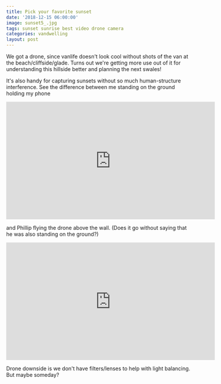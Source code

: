 ```yaml
---
title: Pick your favorite sunset
date: '2018-12-15 06:00:00'
image: sunset5_.jpg
tags: sunset sunrise best video drone camera
categories: vandwelling
layout: post
---
```


We got a drone, since vanlife doesn't look cool without shots of the van at the beach/cliffside/glade. Turns out we're getting more use out of it for understanding this hillside better and planning the next swales!

It's also handy for capturing sunsets without so much human-structure interference. See the difference between me standing on the ground holding my phone

<iframe width="560" height="315" src="https://www.youtube-nocookie.com/embed/TmWAt78Nc2Q" frameborder="0" allow="accelerometer; autoplay; encrypted-media; gyroscope; picture-in-picture" allowfullscreen></iframe>

and Phillip flying the drone above the wall. (Does it go without saying that he was also standing on the ground?)

<iframe width="560" height="315" src="https://www.youtube-nocookie.com/embed/deZkVHaRaPg" frameborder="0" allow="accelerometer; autoplay; encrypted-media; gyroscope; picture-in-picture" allowfullscreen></iframe>

Drone downside is we don't have filters/lenses to help with light balancing. But maybe someday?
